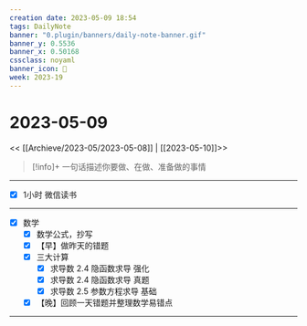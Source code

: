 ```yaml
---
creation date: 2023-05-09 18:54
tags: DailyNote
banner: "0.plugin/banners/daily-note-banner.gif"
banner_y: 0.5536
banner_x: 0.50168
cssclass: noyaml
banner_icon: 💌
week: 2023-19
---
```


# 2023-05-09

<< [[Archieve/2023-05/2023-05-08]] | [[2023-05-10]]>>


> [!info]+ 一句话描述你要做、在做、准备做的事情
> 

---

- [x] 1小时 微信读书

---

- [x] 数学
	- [x] 数学公式，抄写
	- [x] 【早】做昨天的错题
	- [x] 三大计算
		- [x] 求导数 2.4 隐函数求导 强化
		- [x] 求导数 2.4 隐函数求导 真题
		- [x] 求导数 2.5 参数方程求导 基础
	- [x] 【晚】回顾一天错题并整理数学易错点

---
